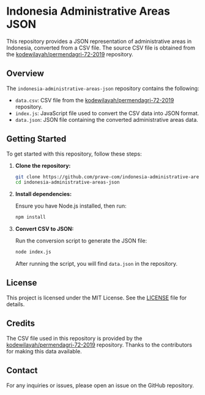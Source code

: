 # Indonesia Administrative Areas JSON

This repository provides a JSON representation of administrative areas in Indonesia, converted from a CSV file. The source CSV file is obtained from the [kodewilayah/permendagri-72-2019](https://github.com/kodewilayah/permendagri-72-2019) repository.

## Overview

The `indonesia-administrative-areas-json` repository contains the following:

- `data.csv`: CSV file from the [kodewilayah/permendagri-72-2019](https://github.com/kodewilayah/permendagri-72-2019/blob/main/dist/base.csv) repository.
- `index.js`: JavaScript file used to convert the CSV data into JSON format.
- `data.json`: JSON file containing the converted administrative areas data.

## Getting Started

To get started with this repository, follow these steps:

1. **Clone the repository:**

   ```sh
   git clone https://github.com/prave-com/indonesia-administrative-areas-json
   cd indonesia-administrative-areas-json
   ```

2. **Install dependencies:**

   Ensure you have Node.js installed, then run:

   ```sh
   npm install
   ```

3. **Convert CSV to JSON:**

   Run the conversion script to generate the JSON file:

   ```sh
   node index.js
   ```

   After running the script, you will find `data.json` in the repository.

## License

This project is licensed under the MIT License. See the [LICENSE](https://github.com/prave-com/indonesia-administrative-areas-json/blob/main/LICENSE)
file for details.

## Credits

The CSV file used in this repository is provided by the [kodewilayah/permendagri-72-2019](https://github.com/kodewilayah/permendagri-72-2019) repository. Thanks to the contributors for making this data available.

## Contact

For any inquiries or issues, please open an issue on the GitHub repository.

